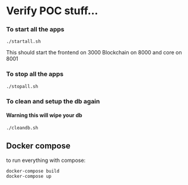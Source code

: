 # Verify POC stuff...

### To start all the apps
```shell script
./startall.sh
```
This should start the frontend on 3000
Blockchain on 8000
and core on 8001

### To stop all the apps
```shell script
./stopall.sh
```

### To clean and setup the db again
#### Warning this will wipe your db
```shell script
./cleandb.sh
```

## Docker compose
to run everything with compose:
```shell script
docker-compose build
docker-compose up
```
